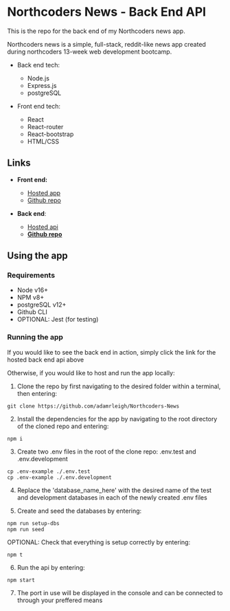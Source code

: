 # Northcoders News - Back End API

This is the repo for the back end of my Northcoders news app.

Northcoders news is a simple, full-stack, reddit-like news app created during northcoders 13-week web development bootcamp.

- Back end tech:
  - Node.js
  - Express.js
  - postgreSQL
 
- Front end tech:
  - React
  - React-router
  - React-bootstrap
  - HTML/CSS

## Links

  - **Front end:**
    - [Hosted app](https://jovial-brahmagupta-dbf249.netlify.app/)
    - [Github repo](https://github.com/adamrleigh/northcoders-news-frontend)

  - **Back end**:
    - [Hosted api](https://adam-northcoders-news.herokuapp.com/)
    - [**Github repo**](https://github.com/adamrleigh/northcoders-news-backend)

## Using the app

### Requirements

- Node v16+
- NPM v8+
- postgreSQL v12+
- Github CLI
- OPTIONAL: Jest (for testing)

### Running the app

If you would like to see the back end in action, simply click the link for the hosted back end api above

Otherwise, if you would like to host and run the app locally:

1. Clone the repo by first navigating to the desired folder within a terminal, then entering:
```
git clone https://github.com/adamrleigh/Northcoders-News
```

2. Install the dependencies for the app by navigating to the root directory of the cloned repo and entering:
```
npm i
```

3. Create two .env files in the root of the clone repo: .env.test and .env.development
```
cp .env-example ./.env.test
cp .env-example ./.env.development
```
4. Replace the 'database_name_here' with the desired name of the test and development databases in each of the newly created .env files

5. Create and seed the databases by entering:
```
npm run setup-dbs
npm run seed
```
  OPTIONAL: Check that everything is setup correctly by entering:
```
npm t
```

6. Run the api by entering:
```
npm start
```

7. The port in use will be displayed in the console and can be connected to through your preffered means
